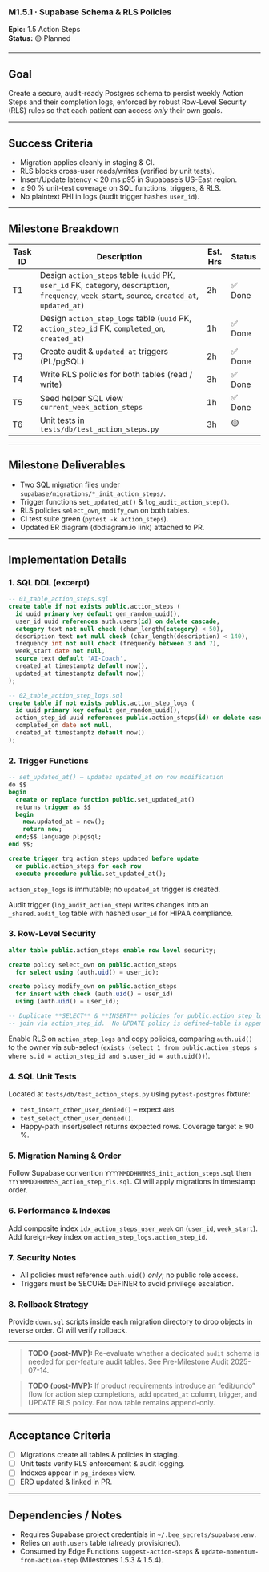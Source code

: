 ### M1.5.1 · Supabase Schema & RLS Policies

**Epic:** 1.5 Action Steps\
**Status:** 🟡 Planned

---

## Goal

Create a secure, audit-ready Postgres schema to persist weekly Action Steps and
their completion logs, enforced by robust Row-Level Security (RLS) rules so that
each patient can access _only_ their own goals.

---

## Success Criteria

- Migration applies cleanly in staging & CI.
- RLS blocks cross-user reads/writes (verified by unit tests).
- Insert/Update latency < 20 ms p95 in Supabase’s US-East region.
- ≥ 90 % unit-test coverage on SQL functions, triggers, & RLS.
- No plaintext PHI in logs (audit trigger hashes `user_id`).

---

## Milestone Breakdown

| Task ID | Description                                                                                                                                       | Est. Hrs | Status  |
| ------- | ------------------------------------------------------------------------------------------------------------------------------------------------- | -------- | ------- |
| T1      | Design `action_steps` table (`uuid` PK, `user_id` FK, `category`, `description`, `frequency`, `week_start`, `source`, `created_at`, `updated_at`) | 2h       | ✅ Done |
| T2      | Design `action_step_logs` table (`uuid` PK, `action_step_id` FK, `completed_on`, `created_at`)                                                    | 1h       | ✅ Done |
| T3      | Create audit & `updated_at` triggers (PL/pgSQL)                                                                                                   | 2h       | ✅ Done |
| T4      | Write RLS policies for both tables (read / write)                                                                                                 | 3h       | ✅ Done |
| T5      | Seed helper SQL view `current_week_action_steps`                                                                                                  | 1h       | ✅ Done |
| T6      | Unit tests in `tests/db/test_action_steps.py`                                                                                                     | 3h       | 🟡      |

---

## Milestone Deliverables

- Two SQL migration files under `supabase/migrations/*_init_action_steps/`.
- Trigger functions `set_updated_at()` & `log_audit_action_step()`.
- RLS policies `select_own`, `modify_own` on both tables.
- CI test suite green (`pytest -k action_steps`).
- Updated ER diagram (dbdiagram.io link) attached to PR.

---

## Implementation Details

### 1. SQL DDL (excerpt)

```sql
-- 01_table_action_steps.sql
create table if not exists public.action_steps (
  id uuid primary key default gen_random_uuid(),
  user_id uuid references auth.users(id) on delete cascade,
  category text not null check (char_length(category) < 50),
  description text not null check (char_length(description) < 140),
  frequency int not null check (frequency between 3 and 7),
  week_start date not null,
  source text default 'AI-Coach',
  created_at timestamptz default now(),
  updated_at timestamptz default now()
);

-- 02_table_action_step_logs.sql
create table if not exists public.action_step_logs (
  id uuid primary key default gen_random_uuid(),
  action_step_id uuid references public.action_steps(id) on delete cascade,
  completed_on date not null,
  created_at timestamptz default now()
);
```

### 2. Trigger Functions

```sql
-- set_updated_at() – updates updated_at on row modification
do $$
begin
  create or replace function public.set_updated_at()
  returns trigger as $$
  begin
    new.updated_at = now();
    return new;
  end;$$ language plpgsql;
end $$;

create trigger trg_action_steps_updated before update
  on public.action_steps for each row
  execute procedure public.set_updated_at();
```

`action_step_logs` is immutable; no `updated_at` trigger is created.

Audit trigger (`log_audit_action_step`) writes changes into an
`_shared.audit_log` table with hashed `user_id` for HIPAA compliance.

### 3. Row-Level Security

```sql
alter table public.action_steps enable row level security;

create policy select_own on public.action_steps
  for select using (auth.uid() = user_id);

create policy modify_own on public.action_steps
  for insert with check (auth.uid() = user_id)
  using (auth.uid() = user_id);

-- Duplicate **SELECT** & **INSERT** policies for public.action_step_logs using
-- join via action_step_id.  No UPDATE policy is defined—table is append-only.
```

Enable RLS on `action_step_logs` and copy policies, comparing `auth.uid()` to
the owner via sub-select
(`exists (select 1 from public.action_steps s where s.id = action_step_id and s.user_id = auth.uid())`).

### 4. SQL Unit Tests

Located at `tests/db/test_action_steps.py` using `pytest-postgres` fixture:

- `test_insert_other_user_denied()` – expect `403`.
- `test_select_other_user_denied()`.
- Happy-path insert/select returns expected rows. Coverage target ≥ 90 %.

### 5. Migration Naming & Order

Follow Supabase convention `YYYYMMDDHHMMSS_init_action_steps.sql` then
`YYYYMMDDHHMMSS_action_step_rls.sql`. CI will apply migrations in timestamp
order.

### 6. Performance & Indexes

Add composite index `idx_action_steps_user_week` on (`user_id`, `week_start`).
Add foreign-key index on `action_step_logs.action_step_id`.

### 7. Security Notes

- All policies must reference `auth.uid()` _only_; no public role access.
- Triggers must be SECURE DEFINER to avoid privilege escalation.

### 8. Rollback Strategy

Provide `down.sql` scripts inside each migration directory to drop objects in
reverse order. CI will verify rollback.

---

> **TODO (post-MVP):** Re-evaluate whether a dedicated `audit` schema is needed
> for per-feature audit tables. See Pre-Milestone Audit 2025-07-14.

> **TODO (post-MVP):** If product requirements introduce an “edit/undo” flow for
> action step completions, add `updated_at` column, trigger, and UPDATE RLS
> policy. For now table remains append-only.

---

## Acceptance Criteria

- [ ] Migrations create all tables & policies in staging.
- [ ] Unit tests verify RLS enforcement & audit logging.
- [ ] Indexes appear in `pg_indexes` view.
- [ ] ERD updated & linked in PR.

---

## Dependencies / Notes

- Requires Supabase project credentials in `~/.bee_secrets/supabase.env`.
- Relies on `auth.users` table (already provisioned).
- Consumed by Edge Functions `suggest-action-steps` &
  `update-momentum-from-action-step` (Milestones 1.5.3 & 1.5.4).
